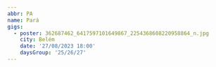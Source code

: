 ```yaml
---
abbr: PA
name: Pará
gigs:
  - poster: 362687462_6417597101649867_2254368608220958864_n.jpg
    city: Belém
    date: '27/08/2023 18:00'
    daysGroup: '25/26/27'
---
```



